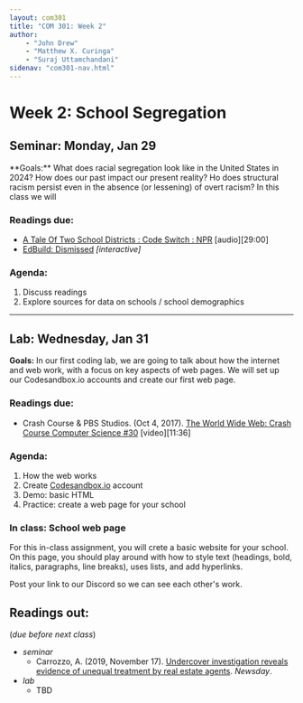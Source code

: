 ```yaml
---
layout: com301
title: "COM 301: Week 2"
author:
    - "John Drew"
    - "Matthew X. Curinga"
    - "Suraj Uttamchandani"
sidenav: "com301-nav.html"
---
```


Week 2: School Segregation
==========================


<h2><i class="bi bi-book text-primary"></i> Seminar: Monday, Jan 29</h2>
**Goals:** What does racial segregation look like in the United States in 2024? How does our past impact our present reality? Ho does structural racism persist even in the absence (or lessening) of overt racism? In this class we will


### Readings due:
- [A Tale Of Two School Districts : Code Switch : NPR](https://www.npr.org/2019/09/11/731867149/a-tale-of-two-school-districts#:~:text=Transcript-,In%20many%20parts%20of%20the%20U.S.%2C%20public%20school%20districts%20are,powerful%20tool%20for%20school%20integration.) [audio][29:00]
- [EdBuild: Dismissed](https://edbuild.org/content/dismissed) _[interactive]_

### Agenda:
1. Discuss readings
2. Explore sources for data on schools / school demographics

- - - -

<h2><i class="bi bi-filetype-html text-primary"></i> Lab: Wednesday, Jan 31</h2>

**Goals:** In our first coding lab, we are going to talk about how the internet and web work, with a focus on key aspects of web pages. We will set up our Codesandbox.io accounts and create our first web page.

### Readings due:

- Crash Course & PBS Studios. (Oct 4, 2017). [The World Wide Web: Crash Course Computer Science #30](https://youtu.be/guvsH5OFizE) [video][11:36]


### Agenda:
1. How the web works
2. Create [Codesandbox.io](https://codesandbox.io) account
3. Demo: basic HTML
4. Practice: create a web page for your school


### In class: School web page
For this in-class assignment, you will crete a basic website for your school. On this page, you should play around with how to style text (headings, bold, italics, paragraphs, line breaks), uses lists, and add hyperlinks.

Post your link to our Discord so we can see each other's work.

Readings out:
-------------
(_due before next class_)

- _seminar_
    - Carrozzo, A. (2019, November 17). [Undercover investigation reveals evidence of unequal treatment by real estate agents](https://projects.newsday.com/long-island/real-estate-agents-investigation/). _Newsday_.
- _lab_
    - TBD
